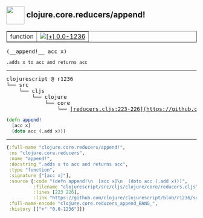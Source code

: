 ## <img width="48px" valign="middle" src="http://i.imgur.com/Hi20huC.png"> clojure.core.reducers/append!

 <table border="1">
<tr>
<td>function</td>
<td><a href="https://github.com/cljsinfo/api-refs/tree/0.0-1236"><img valign="middle" alt="[+] 0.0-1236" src="https://img.shields.io/badge/+-0.0--1236-lightgrey.svg"></a> </td>
</tr>
</table>

 <samp>
(__append!__ acc x)<br>
</samp>

```
.adds x to acc and returns acc
```

---

 <pre>
clojurescript @ r1236
└── src
    └── cljs
        └── clojure
            └── core
                └── <ins>[reducers.cljs:223-226](https://github.com/clojure/clojurescript/blob/r1236/src/cljs/clojure/core/reducers.cljs#L223-L226)</ins>
</pre>

```clj
(defn append!
  [acc x]
  (doto acc (.add x)))
```


---

```clj
{:full-name "clojure.core.reducers/append!",
 :ns "clojure.core.reducers",
 :name "append!",
 :docstring ".adds x to acc and returns acc",
 :type "function",
 :signature ["[acc x]"],
 :source {:code "(defn append!\n  [acc x]\n  (doto acc (.add x)))",
          :filename "clojurescript/src/cljs/clojure/core/reducers.cljs",
          :lines [223 226],
          :link "https://github.com/clojure/clojurescript/blob/r1236/src/cljs/clojure/core/reducers.cljs#L223-L226"},
 :full-name-encode "clojure.core.reducers_append_BANG_",
 :history [["+" "0.0-1236"]]}

```
